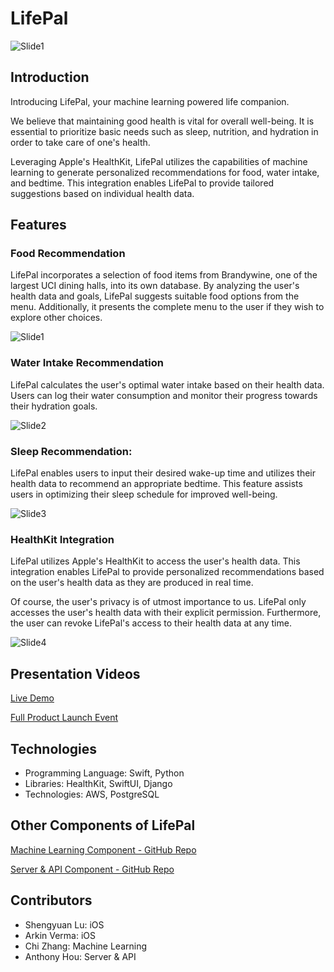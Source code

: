 # LifePal

![Slide1](https://github.com/shengyuan-lu/LifePal/assets/70995597/484ff489-288f-42f8-974c-87ff1c9f80e4)

## Introduction

Introducing LifePal, your machine learning powered life companion. 

We believe that maintaining good health is vital for overall well-being. It is essential to prioritize basic needs such as sleep, nutrition, and hydration in order to take care of one's health.

Leveraging Apple's HealthKit, LifePal utilizes the capabilities of machine learning to generate personalized recommendations for food, water intake, and bedtime. This integration enables LifePal to provide tailored suggestions based on individual health data.

## Features
### Food Recommendation

LifePal incorporates a selection of food items from Brandywine, one of the largest UCI dining halls, into its own database. By analyzing the user's health data and goals, LifePal suggests suitable food options from the menu. Additionally, it presents the complete menu to the user if they wish to explore other choices.

![Slide1](https://github.com/shengyuan-lu/LifePal/assets/70995597/be74e3e5-4a2c-43f0-8e23-26b9fc7eceec)

### Water Intake Recommendation

LifePal calculates the user's optimal water intake based on their health data. Users can log their water consumption and monitor their progress towards their hydration goals.

![Slide2](https://github.com/shengyuan-lu/LifePal/assets/70995597/3c00d43d-1acf-4ee9-8195-883f951945b0)

### Sleep Recommendation:

LifePal enables users to input their desired wake-up time and utilizes their health data to recommend an appropriate bedtime. This feature assists users in optimizing their sleep schedule for improved well-being.

![Slide3](https://github.com/shengyuan-lu/LifePal/assets/70995597/164b15a8-5906-483d-b17d-b6320b151e37)

### HealthKit Integration

LifePal utilizes Apple's HealthKit to access the user's health data. This integration enables LifePal to provide personalized recommendations based on the user's health data as they are produced in real time. 

Of course, the user's privacy is of utmost importance to us. LifePal only accesses the user's health data with their explicit permission. Furthermore, the user can revoke LifePal's access to their health data at any time.

![Slide4](https://github.com/shengyuan-lu/LifePal/assets/70995597/c2259917-775c-4912-bb3c-e66f7d8bf736)

## Presentation Videos
[Live Demo](https://youtu.be/et7O5XXJ7MU)

[Full Product Launch Event](https://youtu.be/-TgK9O0Sulc)

## Technologies

- Programming Language: Swift, Python
- Libraries: HealthKit, SwiftUI, Django
- Technologies: AWS, PostgreSQL

## Other Components of LifePal
[Machine Learning Component - GitHub Repo](https://github.com/Somdit/LifePal_Backend)

[Server & API Component - GitHub Repo](https://github.com/thoonuy/LifePalBackend)

## Contributors
- Shengyuan Lu: iOS
- Arkin Verma: iOS
- Chi Zhang: Machine Learning
- Anthony Hou: Server & API

